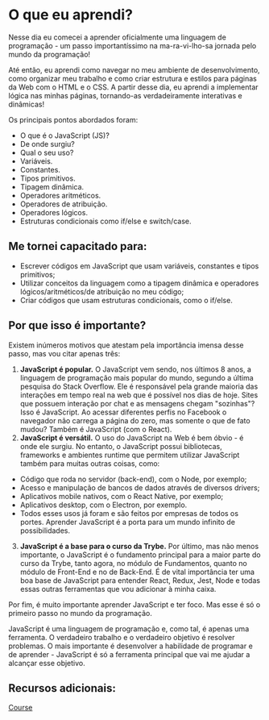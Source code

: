 # O que eu aprendi?

Nesse dia eu comecei a aprender oficialmente uma linguagem de programação - um passo importantíssimo na ma-ra-vi-lho-sa jornada pelo mundo da programação!

Até então, eu aprendi como navegar no meu ambiente de desenvolvimento, como organizar meu trabalho e como criar estrutura e estilos para páginas da Web com o HTML e o CSS. A partir desse dia, eu aprendi a implementar lógica nas minhas páginas, tornando-as verdadeiramente interativas e dinâmicas!

Os principais pontos abordados foram:
- O que é o JavaScript (JS)?
- De onde surgiu?
- Qual o seu uso?
- Variáveis.
- Constantes.
- Tipos primitivos.
- Tipagem dinâmica.
- Operadores aritméticos.
- Operadores de atribuição.
- Operadores lógicos.
- Estruturas condicionais como if/else e switch/case.

## Me tornei capacitado para:

- Escrever códigos em JavaScript que usam variáveis, constantes e tipos primitivos;
- Utilizar conceitos da linguagem como a tipagem dinâmica e operadores lógicos/aritméticos/de atribuição no meu código;
- Criar códigos que usam estruturas condicionais, como o if/else.

## Por que isso é importante?

Existem inúmeros motivos que atestam pela importância imensa desse passo, mas vou citar apenas três:
1. **JavaScript é popular.** O JavaScript vem sendo, nos últimos 8 anos, a linguagem de programação mais popular do mundo, segundo a última pesquisa do Stack Overflow. Ele é responsável pela grande maioria das interações em tempo real na web que é possível nos dias de hoje. Sites que possuem interação por chat e as mensagens chegam "sozinhas"? Isso é JavaScript. Ao acessar diferentes perfis no Facebook o navegador não carrega a página do zero, mas somente o que de fato mudou? Também é JavaScript (com o React).
2. **JavaScript é versátil.** O uso do JavaScript na Web é bem óbvio - é onde ele surgiu. No entanto, o JavaScript possui bibliotecas, frameworks e ambientes runtime que permitem utilizar JavaScript também para muitas outras coisas, como:
- Código que roda no servidor (back-end), com o Node, por exemplo;
- Acesso e manipulação de bancos de dados através de diversos drivers;
- Aplicativos mobile nativos, com o React Native, por exemplo;
- Aplicativos desktop, com o Electron, por exemplo.
- Todos esses usos já foram e são feitos por empresas de todos os portes. Aprender JavaScript é a porta para um mundo infinito de possibilidades.
3. **JavaScript é a base para o curso da Trybe.** Por último, mas não menos importante, o JavaScript é o fundamento principal para a maior parte do curso da Trybe, tanto agora, no módulo de Fundamentos, quanto no módulo de Front-End e no de Back-End. É de vital importância ter uma boa base de JavaScript para entender React, Redux, Jest, Node e todas essas outras ferramentas que vou adicionar à minha caixa.

Por fim, é muito importante aprender JavaScript e ter foco. Mas esse é só o primeiro passo no mundo da programação.

JavaScript é uma linguagem de programação e, como tal, é apenas uma ferramenta. O verdadeiro trabalho e o verdadeiro objetivo é resolver problemas. O mais importante é desenvolver a habilidade de programar e de aprender - JavaScript é só a ferramenta principal que vai me ajudar a alcançar esse objetivo.

## Recursos adicionais:

[Course](https://app.betrybe.com/course/fundamentals/introducao-a-javascript-e-logica-de-programacao/javascript-primeiros-passos/33d74e1e-05b9-4ce8-86e3-623c96afe64d/recursos-adicionais-opcional/c5b0d2b6-0193-4bfd-8a4e-00c2f36facfe?use_case=side_bar)
